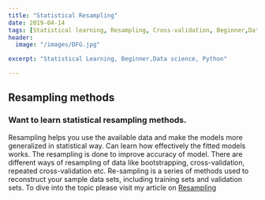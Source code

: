 ```yaml
---
title: "Statistical Resampling"
date: 2019-04-14
tags: [Statistical learning, Resampling, Cross-validation, Beginner,Data science]
header:
  image: "/images/DFG.jpg"

excerpt: "Statistical Learning, Beginner,Data science, Python"

---
```

## Resampling methods

### Want to learn statistical resampling methods.

Resampling helps you use the available data and make the models more generalized in statistical way. Can learn how effectively the fitted models works.
The resampling is done to improve accuracy of model. There are different ways of resampling of data like bootstrapping, cross-validation, repeated cross-validation etc. Re-sampling is a series of methods used to reconstruct your sample data sets, including training sets and validation sets.
To dive into the topic please visit my article on [Resampling](https://medium.com/@kalyan77k/understanding-of-resampling-methods-b500201350c8)
